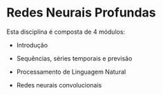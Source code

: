 # Redes Neurais Profundas

Esta disciplina é composta de 4 módulos:

* Introdução

* Sequências, séries temporais e previsão

* Processamento de Linguagem Natural

* Redes neurais convolucionais



